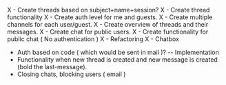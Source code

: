 
 X - Create threads based on subject+name+session?
 X - Create thread functionality
 X - Create auth level for me and guests.
 X - Create multiple channels for each user/guest.
 X - Create overview of threads and their messages.
 X - Create chat for public users.
 X - Create functionality for public chat ( No authentication )
 X - Refactoring
 X - Chatbox
 - Auth based on code ( which would be sent in mail )? -- Implementation
 - Functionality when new thread is created and new message is created (bold the last-message).
 - Closing chats, blocking users ( email )